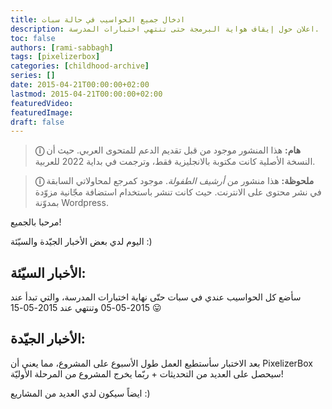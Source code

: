 ```yaml
---
title: ادخال جميع الحواسيب في حالة سبات
description: اعلان حول إيقاف هواية البرمجة حتى تنتهي اختبارات المدرسة.
toc: false
authors: [rami-sabbagh]
tags: [pixelizerbox]
categories: [childhood-archive]
series: []
date: 2015-04-21T00:00:00+02:00
lastmod: 2015-04-21T00:00:00+02:00
featuredVideo:
featuredImage:
draft: false
---
```


> **ⓘ هام:** هذا المنشور موجود من قبل تقديم الدعم للمتحوى العربي. حيث أن النسخة الأصلية كانت مكتوبة بالانجليزية فقط، وترجمت في بداية 2022 للعربية.

> **ⓘ ملحوظة:** هذا منشور من _أرشيف الطفولة_. موجود كمرجع  لمحاولاتي السابقة في نشر محتوى على الانترنت. حيث كانت تنشر باستخدام استضافة مجّانية مزوّدة بمدوّنة Wordpress.

مرحبا بالجميع!

اليوم لدي بعض الأخبار الجيّدة والسيّئة :)

## الأخبار السيّئة:

سأضع كل الحواسيب عندي في سبات حتّى نهاية اختبارات المدرسة، والتي تبدأ عند 2015-05-05 وتنتهي عند 2015-05-15 😛

## الأخبار الجيّدة:

بعد الاختبار سأستطيع العمل طول الأسبوع على المشروع، مما يعني أن PixelizerBox سيحصل على العديد من التحديثات + ربّما يخرج المشروع من المرحلة الأوليّة!

ايضاً سيكون لدي العديد من المشاريع :)
